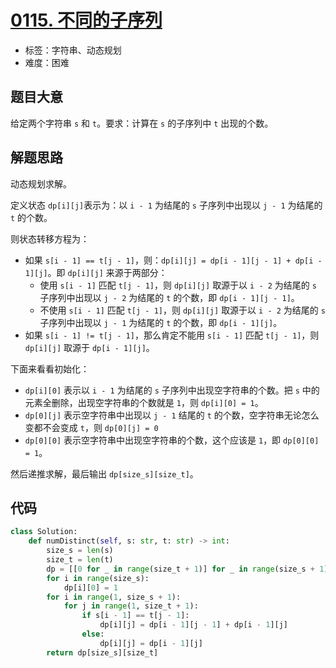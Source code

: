 # [0115. 不同的子序列](https://leetcode.cn/problems/distinct-subsequences/)

- 标签：字符串、动态规划
- 难度：困难

## 题目大意

给定两个字符串 `s` 和 `t`。要求：计算在 `s` 的子序列中 `t` 出现的个数。

## 解题思路

动态规划求解。

定义状态 `dp[i][j]`表示为：以 `i - 1` 为结尾的 `s` 子序列中出现以 `j - 1` 为结尾的 `t` 的个数。

则状态转移方程为：

- 如果 `s[i - 1] == t[j - 1]`，则：`dp[i][j] = dp[i - 1][j - 1] + dp[i - 1][j]`。即 `dp[i][j]` 来源于两部分：
  - 使用 `s[i - 1]` 匹配 `t[j - 1]`，则 `dp[i][j]` 取源于以 `i - 2` 为结尾的 `s` 子序列中出现以 `j - 2` 为结尾的 `t` 的个数，即 `dp[i - 1][j - 1]`。
  - 不使用 `s[i - 1]` 匹配 `t[j - 1]`，则 `dp[i][j]` 取源于以 `i - 2` 为结尾的 `s` 子序列中出现以 `j - 1` 为结尾的 `t` 的个数，即 `dp[i - 1][j]`。
- 如果 `s[i - 1] != t[j - 1]`，那么肯定不能用 `s[i - 1]` 匹配 `t[j - 1]`，则 `dp[i][j]` 取源于 `dp[i - 1][j]`。

下面来看看初始化：

- `dp[i][0]` 表示以 `i - 1` 为结尾的 `s` 子序列中出现空字符串的个数。把 `s` 中的元素全删除，出现空字符串的个数就是 `1`，则 `dp[i][0] = 1`。
- `dp[0][j]` 表示空字符串中出现以 `j - 1` 结尾的 `t` 的个数，空字符串无论怎么变都不会变成 `t`，则 `dp[0][j] = 0`
- `dp[0][0]` 表示空字符串中出现空字符串的个数，这个应该是 `1`，即 `dp[0][0] = 1`。

然后递推求解，最后输出 `dp[size_s][size_t]`。

## 代码

```Python
class Solution:
    def numDistinct(self, s: str, t: str) -> int:
        size_s = len(s)
        size_t = len(t)
        dp = [[0 for _ in range(size_t + 1)] for _ in range(size_s + 1)]
        for i in range(size_s):
            dp[i][0] = 1
        for i in range(1, size_s + 1):
            for j in range(1, size_t + 1):
                if s[i - 1] == t[j - 1]:
                    dp[i][j] = dp[i - 1][j - 1] + dp[i - 1][j]
                else:
                    dp[i][j] = dp[i - 1][j]
        return dp[size_s][size_t]
```

